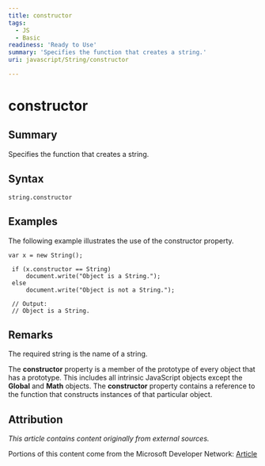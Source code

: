 ```yaml
---
title: constructor
tags:
  - JS
  - Basic
readiness: 'Ready to Use'
summary: 'Specifies the function that creates a string.'
uri: javascript/String/constructor

---
```

# constructor

## Summary

Specifies the function that creates a string.

## Syntax

    string.constructor

## Examples

The following example illustrates the use of the constructor property.

``` {.js}
var x = new String();

 if (x.constructor == String)
     document.write("Object is a String.");
 else
     document.write("Object is not a String.");

 // Output:
 // Object is a String.
```

## Remarks

The required string is the name of a string.

The **constructor** property is a member of the prototype of every object that has a prototype. This includes all intrinsic JavaScript objects except the **Global** and **Math** objects. The **constructor** property contains a reference to the function that constructs instances of that particular object.

## Attribution

*This article contains content originally from external sources.*

Portions of this content come from the Microsoft Developer Network: [Article](http://msdn.microsoft.com/en-us/library/ie/jj155297(v=vs.94).aspx)

